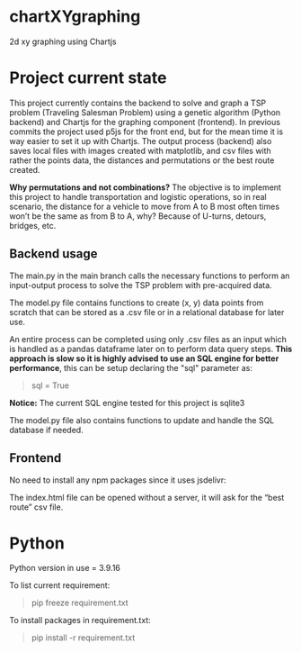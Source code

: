 # chartXYgraphing
2d xy graphing using Chartjs


# Project current state
This project currently contains the backend to solve and graph a TSP problem (Traveling Salesman Problem) using a genetic algorithm (Python backend) and Chartjs for the graphing component (frontend). In previous commits the project used p5js for the front end, but for the mean time it is way easier to set it up with Chartjs. The output process (backend) also saves local files with images created with matplotlib, and csv files with rather the points data, the distances and permutations or the best route created.

**Why permutations and not combinations?**
The objective is to implement this project to handle transportation and logistic operations, so in real scenario, the distance for a vehicle to move from A to B most often times won’t be the same as from B to A, why? Because of U-turns, detours, bridges, etc.


## Backend usage
The main.py in the main branch calls the necessary functions to perform an input-output process to solve the TSP problem with pre-acquired data.

The model.py file contains functions to create (x, y) data points from scratch that can be stored as a .csv file or in a relational database for later use.

An entire process can be completed using only .csv files as an input which is handled as a pandas dataframe later on to perform data query steps. **This approach is slow so it is highly advised to use an SQL engine for better performance**, this can be setup declaring the "sql" parameter as:
>sql = True

**Notice:** The current SQL engine tested for this project is sqlite3 

The model.py file also contains functions to update and handle the SQL database if needed.

## Frontend
No need to install any npm packages since it uses jsdelivr:
><script src="https://cdn.jsdelivr.net/npm/chart.js"></script>

The index.html file can be opened without a server, it will ask for the “best route” csv file.


# Python
Python version in use = 3.9.16

To list current requirement:
> pip freeze requirement.txt

To install packages in requirement.txt:
> pip install -r requirement.txt
